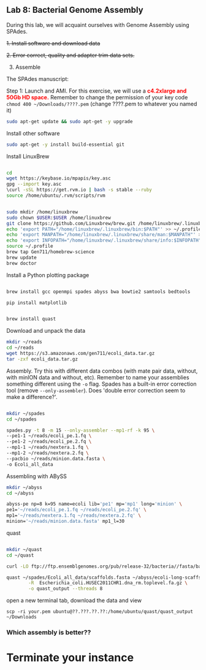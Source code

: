 ## Lab 8: Bacterial Genome Assembly



During this lab, we will acquaint ourselves with Genome Assembly using SPAdes.

<del>1. Install software and download data</del>

<del>2. Error correct, quality and adapter trim data sets.</del>

3. Assemble



The SPAdes manuscript:


Step 1: Launch and AMI. For this exercise, we will use a <span style="color: #ff0000;"><strong>c4.2xlarge and 50Gb HD space.</strong></span> Remember to change the permission of your key code `chmod 400 ~/Downloads/????.pem` (change ????.pem to whatever you named it)

```bash
sudo apt-get update && sudo apt-get -y upgrade
```

Install other software

```bash
sudo apt-get -y install build-essential git
```


Install LinuxBrew

```bash

cd
wget https://keybase.io/mpapis/key.asc
gpg --import key.asc
\curl -sSL https://get.rvm.io | bash -s stable --ruby
source /home/ubuntu/.rvm/scripts/rvm


sudo mkdir /home/linuxbrew
sudo chown $USER:$USER /home/linuxbrew
git clone https://github.com/Linuxbrew/brew.git /home/linuxbrew/.linuxbrew
echo 'export PATH="/home/linuxbrew/.linuxbrew/bin:$PATH"' >> ~/.profile
echo 'export MANPATH="/home/linuxbrew/.linuxbrew/share/man:$MANPATH"' >> ~/.profile
echo 'export INFOPATH="/home/linuxbrew/.linuxbrew/share/info:$INFOPATH"' >> ~/.profile
source ~/.profile
brew tap Gen711/homebrew-science
brew update
brew doctor


```

Install a Python plotting package



```bash  

brew install gcc openmpi spades abyss bwa bowtie2 samtools bedtools

```

```bash
pip install matplotlib
```

```bash  

brew install quast

```


Download and unpack the data

```bash
mkdir ~/reads
cd ~/reads
wget https://s3.amazonaws.com/gen711/ecoli_data.tar.gz
tar -zxf ecoli_data.tar.gz
```


Assembly. Try this with different data combos (with mate pair data, without, with minION data and without, etc). Remember to name your assemblies something different using the `-o` flag. Spades has a built-in error correction tool (remove `--only-assembler`). Does 'double error correction seem to make a difference?'.

```bash

mkdir ~/spades
cd ~/spades

spades.py -t 8 -m 15 --only-assembler --mp1-rf -k 95 \
--pe1-1 ~/reads/ecoli_pe.1.fq \
--pe1-2 ~/reads/ecoli_pe.2.fq \
--mp1-1 ~/reads/nextera.1.fq \
--mp1-2 ~/reads/nextera.2.fq \
--pacbio ~/reads/minion.data.fasta \
-o Ecoli_all_data
```



Assembling with ABySS


```bash
mkdir ~/abyss
cd ~/abyss

abyss-pe np=8 k=95 name=ecoli lib='pe1' mp='mp1' long='minion' \
pe1='~/reads/ecoli_pe.1.fq ~/reads/ecoli_pe.2.fq' \
mp1='~/reads/nextera.1.fq ~/reads/nextera.2.fq' \
minion='~/reads/minion.data.fasta' mp1_l=30
```

quast

```bash

mkdir ~/quast
cd ~/quast

curl -LO ftp://ftp.ensemblgenomes.org/pub/release-32/bacteria//fasta/bacteria_91_collection/escherichia_coli/dna/Escherichia_coli.HUSEC2011CHR1.dna_rm.toplevel.fa.gz

quast ~/spades/Ecoli_all_data/scaffolds.fasta ~/abyss/ecoli-long-scaffs.fa \
        -R  Escherichia_coli.HUSEC2011CHR1.dna_rm.toplevel.fa.gz \
        -o quast_output --threads 8
```

open a new terminal tab, download the data and view

```
scp -ri your.pem ubuntu@??.???.??.??:/home/ubuntu/quast/quast_output ~/Downloads
```

### Which assembly is better??

# Terminate your instance

